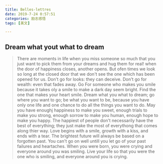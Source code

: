```yaml
---
title: Belles-lettres
date: 2019-7-24 0:57:51
categories: 励志感悟
tags: [美文]

---
```

## Dream what yout what to dream

>There are moments in life when you miss someone so much that you just want to pick them from your dreams and hug them for real!
when the door of happiness closes, another opens. But ofen times we look so long at the closed door that we don't see the one which has been opened for us.
Don't go for looks: they can deceive. Don't go for wealth: even that fades away. Go For someone who makes you smile because it takes oly a smile to make a dark day seem bright. Find the one that makes your heart smile.
Dream what you what to dream; go where you want to go; be what you want to be, because you have only one life and one chance to do all the things you want to do.
May you have enoughj happiness to make you sweet, enough trials to make you strong, enough sorrow to make you human, enough hope to make you happy.
The happiest of people don't necessarily have the best of everything; they just make the most of everythong that comes along thier way.
Love begins with a smile, growth with a kiss, and ends with a tear.
The brightest future will always be based on a forgotten past. You can't go on well untill you let go of your past failures and heartaches.
When you were born, you were crying and everyone around you was smiling. Live your life so that you were the one who is smiling, and everyone around you is crying.
